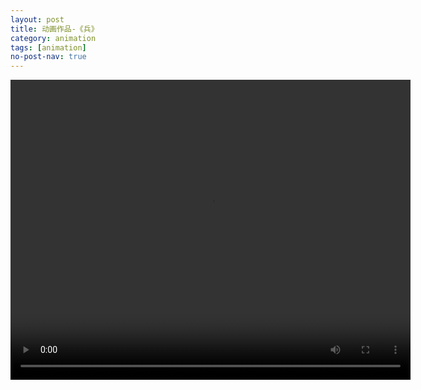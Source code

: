 ```yaml
---
layout: post
title: 动画作品-《兵》
category: animation
tags: [animation]
no-post-nav: true
---
```


<video id="video" width="640" height="480" controls=""  src="https://admin.touchfishes.com/ryj/17859700153.mp4">
</video>